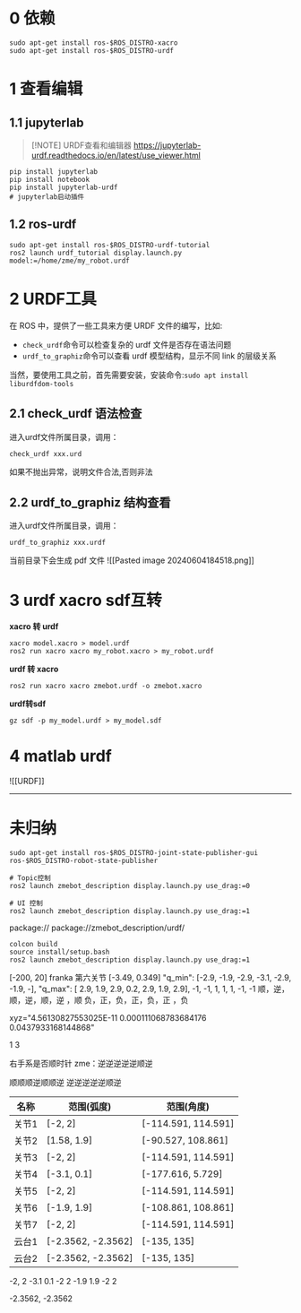 
# 0 依赖

```shell
sudo apt-get install ros-$ROS_DISTRO-xacro
sudo apt-get install ros-$ROS_DISTRO-urdf
```

# 1 查看编辑

## 1.1 jupyterlab

> [!NOTE] URDF查看和编辑器
> https://jupyterlab-urdf.readthedocs.io/en/latest/use_viewer.html

```shell
pip install jupyterlab
pip install notebook
pip install jupyterlab-urdf
# jupyterlab启动插件
```

## 1.2 ros-urdf

```shell
sudo apt-get install ros-$ROS_DISTRO-urdf-tutorial
ros2 launch urdf_tutorial display.launch.py model:=/home/zme/my_robot.urdf
```

# 2 URDF工具

在 ROS 中，提供了一些工具来方便 URDF 文件的编写，比如:

- `check_urdf`命令可以检查复杂的 urdf 文件是否存在语法问题
- `urdf_to_graphiz`命令可以查看 urdf 模型结构，显示不同 link 的层级关系

当然，要使用工具之前，首先需要安装，安装命令:`sudo apt install liburdfdom-tools`

## 2.1 check_urdf 语法检查

进入urdf文件所属目录，调用：
```shell
check_urdf xxx.urd
```
如果不抛出异常，说明文件合法,否则非法

## 2.2 urdf_to_graphiz 结构查看

进入urdf文件所属目录，调用：
```shell
urdf_to_graphiz xxx.urdf
```
当前目录下会生成 pdf 文件
![[Pasted image 20240604184518.png]]
# 3 urdf xacro sdf互转

**xacro 转 urdf**
```shell
xacro model.xacro > model.urdf
ros2 run xacro xacro my_robot.xacro > my_robot.urdf
```

**urdf 转 xacro**
```shell
ros2 run xacro xacro zmebot.urdf -o zmebot.xacro
```

**urdf转sdf**
```shell
gz sdf -p my_model.urdf > my_model.sdf
```

# 4 matlab urdf
![[URDF]]



---
# 未归纳


```
sudo apt-get install ros-$ROS_DISTRO-joint-state-publisher-gui ros-$ROS_DISTRO-robot-state-publisher
```


```shell
# Topic控制
ros2 launch zmebot_description display.launch.py use_drag:=0

# UI 控制
ros2 launch zmebot_description display.launch.py use_drag:=1
```



package://
package://zmebot_description/urdf/

```shell
colcon build
source install/setup.bash
ros2 launch zmebot_description display.launch.py use_drag:=1
```

[-200, 20] franka 第六关节
[-3.49, 0.349]
        "q_min": [-2.9, -1.9, -2.9, -3.1, -2.9, -1.9, -],
        "q_max": [ 2.9,  1.9,  2.9,  0.2,   2.9,  1.9,  2.9],
-1, -1, 1, 1, 1, -1, -1
顺，逆，顺，逆，顺，逆     ，顺
负，正，负，正，负，正     ，负

xyz="4.56130827553025E-11 0.000111068783684176 0.0437933168144868"


1 3

右手系是否顺时针
zme：逆逆逆逆逆顺逆


顺顺顺逆顺顺逆
逆逆逆逆逆顺逆


| 名称  | 范围(弧度)             | 范围(角度)              |
| --- | ------------------ | ------------------- |
| 关节1 | [-2, 2]            | [-114.591, 114.591] |
| 关节2 | [1.58, 1.9]        | [-90.527, 108.861]  |
| 关节3 | [-2, 2]            | [-114.591, 114.591] |
| 关节4 | [-3.1, 0.1]        | [-177.616, 5.729]   |
| 关节5 | [-2, 2]            | [-114.591, 114.591] |
| 关节6 | [-1.9, 1.9]        | [-108.861, 108.861] |
| 关节7 | [-2, 2]            | [-114.591, 114.591] |
| 云台1 | [-2.3562, -2.3562] | [-135, 135]         |
| 云台2 | [-2.3562, -2.3562] | [-135, 135]         |




-2, 2
-3.1 0.1
-2 2
-1.9 1.9
-2 2

-2.3562, -2.3562